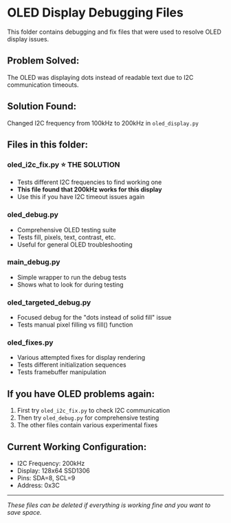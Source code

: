 # OLED Display Debugging Files

This folder contains debugging and fix files that were used to resolve OLED display issues.

## **Problem Solved:**
The OLED was displaying dots instead of readable text due to I2C communication timeouts.

## **Solution Found:**
Changed I2C frequency from 100kHz to 200kHz in `oled_display.py`

## **Files in this folder:**

### **oled_i2c_fix.py** ⭐ **THE SOLUTION**
- Tests different I2C frequencies to find working one
- **This file found that 200kHz works for this display**
- Use this if you have I2C timeout issues again

### **oled_debug.py**
- Comprehensive OLED testing suite
- Tests fill, pixels, text, contrast, etc.
- Useful for general OLED troubleshooting

### **main_debug.py**
- Simple wrapper to run the debug tests
- Shows what to look for during testing

### **oled_targeted_debug.py**
- Focused debug for the "dots instead of solid fill" issue
- Tests manual pixel filling vs fill() function

### **oled_fixes.py**
- Various attempted fixes for display rendering
- Tests different initialization sequences
- Tests framebuffer manipulation

## **If you have OLED problems again:**
1. First try `oled_i2c_fix.py` to check I2C communication
2. Then try `oled_debug.py` for comprehensive testing
3. The other files contain various experimental fixes

## **Current Working Configuration:**
- I2C Frequency: 200kHz
- Display: 128x64 SSD1306
- Pins: SDA=8, SCL=9
- Address: 0x3C

---
*These files can be deleted if everything is working fine and you want to save space.*
